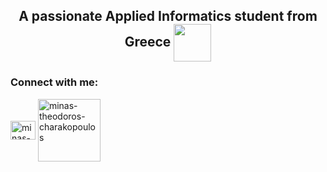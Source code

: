 <h2 align="center">A passionate Applied Informatics student from Greece <img align="center" src="https://github.com/demartini/demartini/blob/master/code.gif" width="60"/></h2>

<h3 align="left">Connect with me:</h3>
<p align="left">
<a href="https://linkedin.com/in/minas-theodoros-charakopoulos" target="blank"><img align="center" src="https://raw.githubusercontent.com/rahuldkjain/github-profile-readme-generator/master/src/images/icons/Social/linked-in-alt.svg" alt="minas-theodoros-charakopoulos" height="30" width="40" /></a>
<a href="mailto:m.charakopoulos@gmail.com" target="blank"><img align="center" src="https://img.shields.io/badge/Gmail-D14836?style=for-the-badge&logo=gmail&logoColor=white" alt="minas-theodoros-charakopoulos"  width="100" /></a>
</p>
